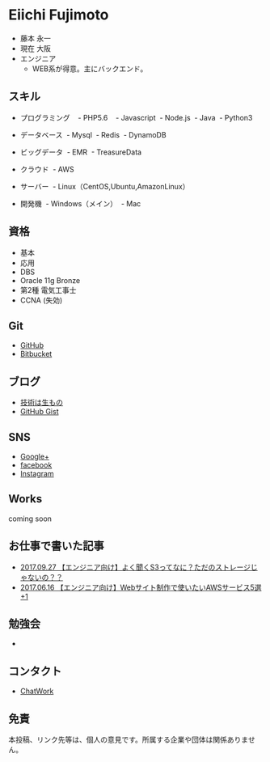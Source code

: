 Eiichi Fujimoto
===
- 藤本 永一
- 現在 大阪
- エンジニア
  - WEB系が得意。主にバックエンド。

スキル
---
- プログラミング
    - PHP5.6
    - Javascript
    - Node.js
    - Java
    - Python3
 
- データベース
    - Mysql
    - Redis
    - DynamoDB

- ビッグデータ
    - EMR
    - TreasureData

- クラウド
    - AWS

- サーバー
    - Linux（CentOS,Ubuntu,AmazonLinux）

- 開発機
    - Windows（メイン）
    - Mac


資格
---
- 基本
- 応用
- DBS
- Oracle 11g Bronze
- 第2種 電気工事士
- CCNA (失効)


Git
---
- [GitHub](https://github.com/eiichi-worker) 
- [Bitbucket](https://bitbucket.org/eiichi-worker/)

ブログ
---
- [技術は生もの](http://blog.noraneko.work/)
- [GitHub Gist](https://gist.github.com/eiichi-worker)


SNS
---
- [Google+](https://plus.google.com/+EiichiFujimoto)
- [facebook](https://www.facebook.com/eiichi.fujimoto)
- [Instagram](https://www.instagram.com/f_eiichi/)


Works
---
coming soon


お仕事で書いた記事
---
- [2017.09.27 【エンジニア向け】よく聞くS3ってなに？ただのストレージじゃないの？？](https://service.plan-b.co.jp/blog/creative/4981/)
- [2017.06.16 【エンジニア向け】Webサイト制作で使いたいAWSサービス5選+1](https://service.plan-b.co.jp/blog/creative/2287/)

勉強会
---
- 

コンタクト
---
- [ChatWork](https://chatwork.com/Eiichi_Fujimoto)


免責
---
本投稿、リンク先等は、個人の意見です。所属する企業や団体は関係ありません。



<!-- Global Site Tag (gtag.js) - Google Analytics -->
<script async src="https://www.googletagmanager.com/gtag/js?id=UA-107689012-1"></script>
<script>
  window.dataLayer = window.dataLayer || [];
  function gtag(){dataLayer.push(arguments);}
  gtag('js', new Date());

  gtag('config', 'UA-107689012-1');
</script>
